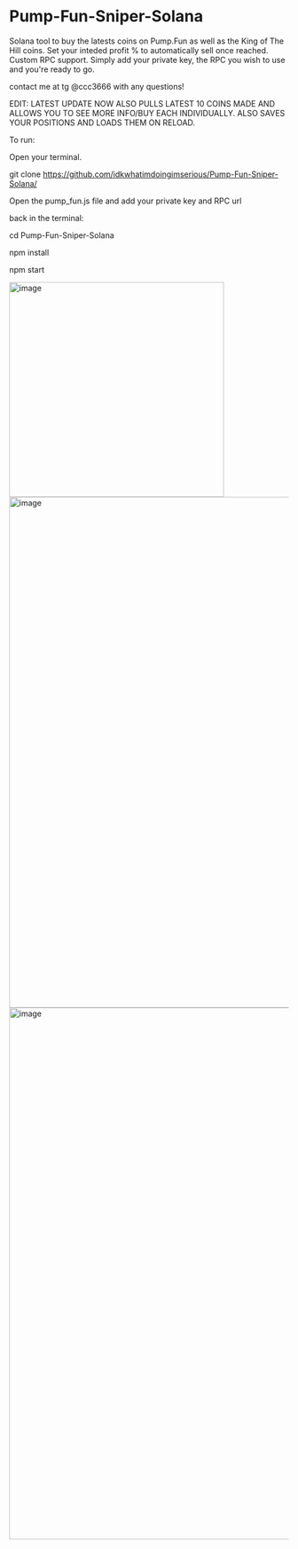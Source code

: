 # Pump-Fun-Sniper-Solana
Solana tool to buy the latests coins on Pump.Fun as well as the King of The Hill coins. Set your inteded profit % to automatically sell once reached. Custom RPC support. Simply add your private key, the RPC you wish to use and you're ready to go. 

contact me at tg @ccc3666 with any questions!



EDIT: LATEST UPDATE NOW ALSO PULLS LATEST 10 COINS MADE AND ALLOWS YOU TO SEE MORE INFO/BUY EACH INDIVIDUALLY. ALSO SAVES YOUR POSITIONS AND LOADS THEM ON RELOAD.


To run: 

Open your terminal.

git clone https://github.com/idkwhatimdoingimserious/Pump-Fun-Sniper-Solana/

Open the pump_fun.js file and add your private key and RPC url

back in the terminal:

cd Pump-Fun-Sniper-Solana

npm install

npm start



<img width="387" alt="image" src="https://github.com/idkwhatimdoingimserious/Pump-Fun-Sniper-Solana/assets/143815179/bbc9aa31-b180-453f-b1e1-6dedb125b150">


<img width="920" alt="image" src="https://github.com/idkwhatimdoingimserious/Pump-Fun-Sniper-Solana/assets/143815179/c1c1555d-9f5c-4355-b95f-1718c76f083e">

<img width="958" alt="image" src="https://github.com/idkwhatimdoingimserious/Pump-Fun-Sniper-Solana/assets/143815179/dfb0ba1d-0be4-4394-9bcc-907c2d70ae4b">


